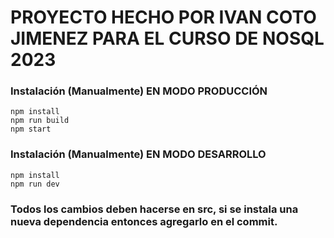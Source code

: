 # PROYECTO HECHO POR IVAN COTO JIMENEZ PARA EL CURSO DE NOSQL 2023

### Instalación (Manualmente) EN MODO PRODUCCIÓN
```Iniciar el proyecto en modo produccion
npm install
npm run build
npm start
```

### Instalación (Manualmente) EN MODO DESARROLLO
```Iniciar el proyecto en modo desarrollo
npm install
npm run dev
```

### Todos los cambios deben hacerse en src, si se instala una nueva dependencia entonces agregarlo en el commit. 

